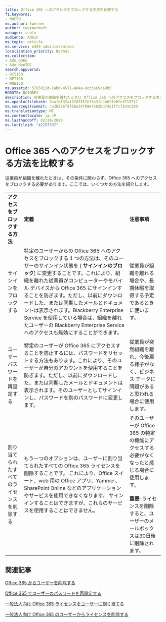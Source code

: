 ```yaml
---
title: Office 365 へのアクセスをブロックする方法を比較する
f1.keywords:
- NOCSH
ms.author: twerner
author: twernermsft
manager: scotv
audience: Admin
ms.topic: article
ms.service: o365-administration
localization_priority: Normal
ms.collection:
- Adm_O365
- Adm_NonTOC
search.appverid:
- BCS160
- MET150
- MOE150
ms.assetid: 5785d21d-1abd-4571-a04a-8cc5a65ca9b5
ROBOTS: NOINDEX
description: 従業員が組織を離れたときに Office 365 へのアクセスをブロックする方法について説明します。
ms.openlocfilehash: 3aafef37a43747557ef9a3fcda8ffe0fe3713717
ms.sourcegitcommit: ca2b58ef8f5be24f09e73620b74a1ffcf2d4c290
ms.translationtype: MT
ms.contentlocale: ja-JP
ms.lasthandoff: 02/24/2020
ms.locfileid: "42257397"
---
```

# <a name="compare-ways-to-block-access-to-office-365"></a>Office 365 へのアクセスをブロックする方法を比較する

従業員が組織を離れたときは、その条件に関わらず、Office 365 へのアクセスをブロックする必要があります。ここでは、いくつかの方法を紹介します。
  
||||
|:-----|:-----|:-----|
|**アクセスをブロックする方法** <br/> |**定義** <br/> |**注意事項** <br/> |
|サインインをブロックする  <br/> |特定のユーザーからの Office 365 へのアクセスをブロックする 1 つの方法は、そのユーザーのサインイン状態を [ **サインインのブロック**] に変更することです。これにより、組織を離れた従業員がコンピューターやモバイル デバイスから Office 365 にサインインすることを防ぎます。ただし、以前にダウンロードした、または同期したメールとドキュメントは表示されます。Blackberry Enterprise Service を使用している場合は、組織を離れたユーザーの Blackberry Enterprise Service へのアクセスも無効にすることができます。  <br/> |従業員が組織を離れる場合や、長期休暇を取得する予定であるときに使います。  <br/> |
|ユーザー パスワードを再設定する  <br/> |特定のユーザーが Office 365 にアクセスすることを防止するには、パスワードをリセットする方法もあります。これにより、そのユーザーが自分のアカウントを使用することを防ぎます。ただし、以前にダウンロードした、または同期したメールとドキュメントは表示されます。そのユーザーとしてサインインし、パスワードを別のパスワードに変更します。  <br/> |従業員が突然組織を離れ、今後戻る様子がなく、ビジネス データに問題があると思われる場合に使用します。  <br/> |
|割り当てられたすべてのライセンスを削除する  <br/> |もう一つのオプションは、ユーザーに割り当てられたすべての Office 365 ライセンスを削除することです。 これにより、Office スイート、web 用の Office アプリ、Yammer、SharePoint Online などのアプリケーションやサービスを使用できなくなります。 サインインすることはできますが、これらのサービスを使用することはできません。  <br/> |そのユーザーが Office 365 の特定の機能にアクセスする必要がなくなったと感じる場合に使用します。  <br/> <br> **重要:** ライセンスを削除すると、ユーザーのメールボックスは30日後に削除されます。
   
## <a name="related-articles"></a>関連記事

[Office 365 からユーザーを削除する](../add-users/remove-former-employee.md)
    
[Office 365 でユーザーのパスワードを再設定する](../add-users/reset-passwords.md)
    
[一般法人向け Office 365 ライセンスをユーザーに割り当てる](../manage/assign-licenses-to-users.md)
    
[一般法人向け Office 365 のユーザーからライセンスを削除する](../manage/remove-licenses-from-users.md)
    

